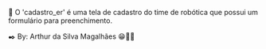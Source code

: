 📄 O 'cadastro_er' é uma tela de cadastro do time de robótica que possui um formulário para preenchimento.

✒️ By: Arthur da Silva Magalhães 😁✌🏽
